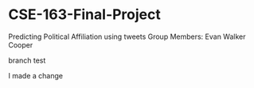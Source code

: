 # CSE-163-Final-Project
Predicting Political Affiliation using tweets
Group Members:
Evan
Walker
Cooper

branch test

I made a change

